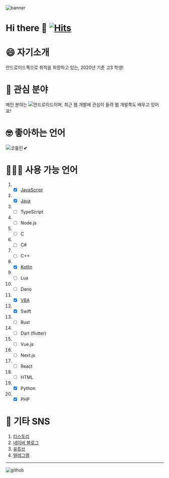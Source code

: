 ![banner](https://img1.daumcdn.net/thumb/R1280x0/?scode=mtistory2&fname=https%3A%2F%2Fk.kakaocdn.net%2Fdn%2FcMOZw7%2FbtqEOZ8KasS%2FJ5bWvGnkiwF2IxDK3A3YE0%2Fimg.png)

# Hi there 👋 [![Hits](https://hits.seeyoufarm.com/api/count/incr/badge.svg?url=https%3A%2F%2Fgithub.com%2Fsungbin5304%2Fsungbin5304&count_bg=%2396D667&title_bg=%23555555&icon=ghostery.svg&icon_color=%23FFFFFF&title=see+my+profile&edge_flat=false)](https://hits.seeyoufarm.com)

# 😄 자기소개
안드로이드쪽으로 취직을 희망하고 있는, 2020년 기준 고3 학생!

# 🥰 관심 분야
메인 분야는 ![안드로이드](https://img.shields.io/badge/-Android-00c717?style=for-the-badge&logo=android&logoColor=fff)이며, 최근 웹 개발에 관심이 들려 웹 개발쪽도 배우고 있어요!

# 🤓 좋아하는 언어
![코틀린](https://img.shields.io/badge/-Kotlin-0095d5?style=for-the-badge&logo=kotlin&logoColor=fff) 💕

# 👨🏻‍💻 사용 가능 언어
1. - [x] [JavaScript](https://github.com/sungbin5304/KUtils)
2. - [x] [Java](https://github.com/sungbin5304/SnsAutoReplyBot)
3. - [ ] TypeScript
4. - [ ] Node.js
5. - [ ] C
6. - [ ] C#
7. - [ ] C++
8. - [x] [Kotlin](https://github.com/sungbin5304/AndroidUtils)
9. - [ ] Lua
10. - [ ] Deno
11. - [x] [VBA](https://github.com/sungbin5304/ParsingPingPongDataWithPowerPoint_Example)
12. - [x] Swift
13. - [ ] Rust
14. - [ ] Dart (flutter)
15. - [ ] Vue.js
16. - [ ] Next.js
17. - [ ] React
18. - [ ] HTML
19. - [x] Python
20. - [x] PHP

# 🔗 기타 SNS
1. [티스토리](https://sungbin.me/)
2. [네이버 블로그](https://blog.naver.com/sungbin_dev)
3. [유튜브](https://www.youtube.com/channel/UCSvfSbfnidDPN6_Pm3wFAzQ)
4. [텔레그램](https://t.me/sungbin_dev)

---

![github](https://github-readme-stats.vercel.app/api?username=sungbin5304&show_icons=true)
